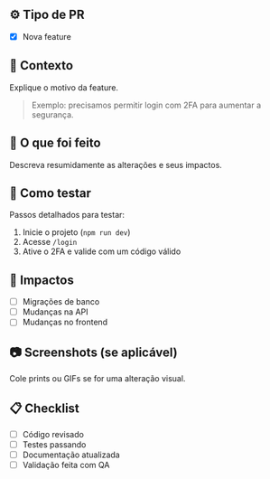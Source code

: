 ## ⚙️ Tipo de PR
- [x] Nova feature

## 🧠 Contexto
Explique o motivo da feature.  
> Exemplo: precisamos permitir login com 2FA para aumentar a segurança.

## 🚀 O que foi feito
Descreva resumidamente as alterações e seus impactos.

## 🧪 Como testar
Passos detalhados para testar:
1. Inicie o projeto (`npm run dev`)
2. Acesse `/login`
3. Ative o 2FA e valide com um código válido

## 🧱 Impactos
- [ ] Migrações de banco  
- [ ] Mudanças na API  
- [ ] Mudanças no frontend  

## 📷 Screenshots (se aplicável)
Cole prints ou GIFs se for uma alteração visual.

## 📋 Checklist
- [ ] Código revisado  
- [ ] Testes passando  
- [ ] Documentação atualizada  
- [ ] Validação feita com QA
